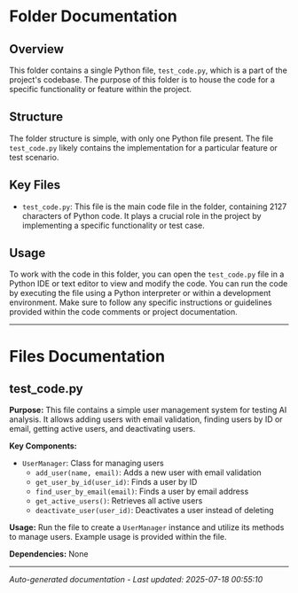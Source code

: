 # Folder Documentation

## Overview
This folder contains a single Python file, `test_code.py`, which is a part of the project's codebase. The purpose of this folder is to house the code for a specific functionality or feature within the project.

## Structure
The folder structure is simple, with only one Python file present. The file `test_code.py` likely contains the implementation for a particular feature or test scenario.

## Key Files
- `test_code.py`: This file is the main code file in the folder, containing 2127 characters of Python code. It plays a crucial role in the project by implementing a specific functionality or test case.

## Usage
To work with the code in this folder, you can open the `test_code.py` file in a Python IDE or text editor to view and modify the code. You can run the code by executing the file using a Python interpreter or within a development environment. Make sure to follow any specific instructions or guidelines provided within the code comments or project documentation.

---

# Files Documentation

## test_code.py

**Purpose:** This file contains a simple user management system for testing AI analysis. It allows adding users with email validation, finding users by ID or email, getting active users, and deactivating users.

**Key Components:**
- `UserManager`: Class for managing users
  - `add_user(name, email)`: Adds a new user with email validation
  - `get_user_by_id(user_id)`: Finds a user by ID
  - `find_user_by_email(email)`: Finds a user by email address
  - `get_active_users()`: Retrieves all active users
  - `deactivate_user(user_id)`: Deactivates a user instead of deleting

**Usage:** Run the file to create a `UserManager` instance and utilize its methods to manage users. Example usage is provided within the file.

**Dependencies:** None

---
*Auto-generated documentation - Last updated: 2025-07-18 00:55:10*
